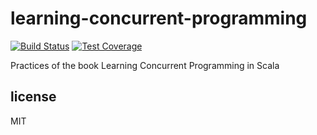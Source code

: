 # learning-concurrent-programming

[![Build Status][build-badge]][build-status]
[![Test Coverage][coverage-badge]][coverage-result]

Practices of the book Learning Concurrent Programming in Scala

## license

MIT

[build-badge]: https://img.shields.io/travis/airt/learning-concurrent-programming.svg
[build-status]: https://travis-ci.org/airt/learning-concurrent-programming
[coverage-badge]: https://img.shields.io/coveralls/airt/learning-concurrent-programming.svg
[coverage-result]: https://coveralls.io/github/airt/learning-concurrent-programming
